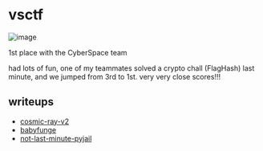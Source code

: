 # vsctf

![image](https://github.com/quasar098/ctf-writeups/assets/70716985/f0ee6d7c-78fb-4aa5-93ac-d76c4ea03c95)

1st place with the CyberSpace team

had lots of fun, one of my teammates solved a crypto chall (FlagHash) last minute, and we jumped from 3rd to 1st. very very close scores!!!

## writeups

- [cosmic-ray-v2](./cosmic-ray-v2)
- [babyfunge](./babyfunge)
- [not-last-minute-pyjail](./not-last-minute-pyjail)
